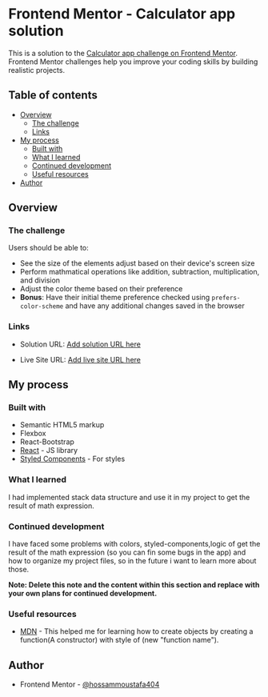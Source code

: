 # Frontend Mentor - Calculator app solution

This is a solution to the [Calculator app challenge on Frontend Mentor](https://www.frontendmentor.io/challenges/calculator-app-9lteq5N29). Frontend Mentor challenges help you improve your coding skills by building realistic projects.

## Table of contents

- [Overview](#overview)
  - [The challenge](#the-challenge)
  - [Links](#links)
- [My process](#my-process)
  - [Built with](#built-with)
  - [What I learned](#what-i-learned)
  - [Continued development](#continued-development)
  - [Useful resources](#useful-resources)
- [Author](#author)

## Overview

### The challenge

Users should be able to:

- See the size of the elements adjust based on their device's screen size
- Perform mathmatical operations like addition, subtraction, multiplication, and division
- Adjust the color theme based on their preference
- **Bonus**: Have their initial theme preference checked using `prefers-color-scheme` and have any additional changes saved in the browser

### Links

- Solution URL: [Add solution URL here](https://github.com/hossammoustafa404/calculator-v1.git)

- Live Site URL: [Add live site URL here](https://lighthearted-salamander-ce0dc5.netlify.app/)

## My process

### Built with

- Semantic HTML5 markup
- Flexbox
- React-Bootstrap
- [React](https://reactjs.org/) - JS library
- [Styled Components](https://styled-components.com/) - For styles

### What I learned

I had implemented stack data structure and use it in my project to get the result of math expression.

### Continued development

I have faced some problems with colors, styled-components,logic of get the result of the math expression (so you can fin some bugs in the app) and how to organize my project files, so in the future i want to learn more about those.

**Note: Delete this note and the content within this section and replace with your own plans for continued development.**

### Useful resources

- [MDN](https://developer.mozilla.org/en-US/docs/Web/JavaScript/Guide/Working_with_Objects) - This helped me for learning how to create objects by creating a function(A constructor) with style of (new "function name").

## Author

- Frontend Mentor - [@hossammoustafa404](https://www.frontendmentor.io/profile/hossammoustafa404)
